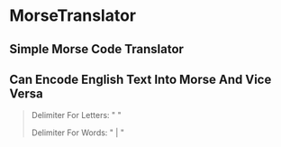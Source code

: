 # MorseTranslator

## Simple Morse Code Translator

## Can Encode English Text Into Morse And Vice Versa

> Delimiter For Letters: " "
> 
> Delimiter For Words: " | " 

